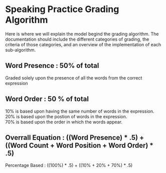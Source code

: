 # Speaking Practice Grading Algorithm
Here is where we will explain the model begind the grading algorithm.
The documentation should include the different categories of grading, the criteria of those categories, and an overview of the implementation of each sub-algorithm.

## Word Presence : 50% of total
Graded solely upon the presence of all the words from the correct expression

## Word Order : 50 % of total
10% is based upon having the same number of words in the expression. <br />
20% is based upon the postion of words in the expression. <br />
70% is based upon the order in which the words appear. <br />

## Overrall Equation : ((Word Presence) * .5) + ((Word Count + Word Position + Word Order) * .5)
Percentage Based : ((100%) * .5) + ((10% + 20% + 70%) * .5)
